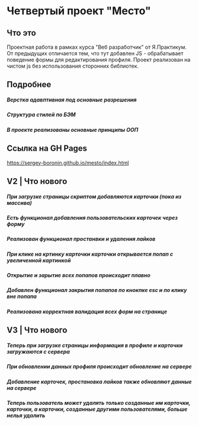 # Четвертый проект "Место"

## Что это
Проектная работа в рамках курса "Веб разработчик" от Я.Практикум. От предыдущих отличается тем, что тут добавлен JS - обрабатывает поведение формы для редактирования профиля.
Проект реализован на чистом js без использования сторонних библиотек.


## Подробнее
##### Верстка адавптивная под основные разрешения
##### Структура стилей по БЭМ
##### В проекте реализованы основные принципы ООП

## Ссылка на GH Pages
https://sergey-boronin.github.io/mesto/index.html

## V2 | Что нового
##### При загрузке страницы скриптом добавляются карточки (пока из массива)
##### Есть функционал добавления пользовательских карточек через форму
##### Реализован функционал простанвки и удаления лайков
##### При клике на кртинку карточки карточки открывается попап с увеличенной картинкой
##### Открытие и зарытие всех попапов происходит плавно
##### Добавлен функционал закрытия попапов по кнокпке esc и по клику вне попапа
##### Реализована корректная валидация всех форм на странице

## V3 | Что нового
##### Теперь при загрузке страницы информация в профиле и карточки загружаются с сервера
##### При обновлении данных профиля происходит обновление на сервере
##### Добавление карточек, простановка лайков также обновляют данные на сервере
##### Теперь пользователь может удалять только созданные им карточки, карточки, а карточки, созданные другими пользователями, больше нелья удалить
